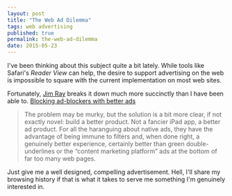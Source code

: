 ```yaml
---
layout: post
title: "The Web Ad Dilemma"
tags: web advertising
published: true
permalink: the-web-ad-dilemma
date: 2015-05-23
---
```


I've been thinking about this subject quite a bit lately. While tools like Safari's *Reader View* can help, the desire to support advertising on the web is impossible to square with the current implementation on most web sites.

Fortunately, [Jim Ray](https://twitter.com/jimray) breaks it down much more succinctly than I have been able to. [Blocking ad-blockers with better ads](http://flickerfusion.com/blocking-ad-blockers-with-better-ads.html)

<blockquote>The problem may be murky, but the solution is a bit more clear, if not exactly novel: build a better product. Not a fancier iPad app, a better ad product. For all the haranguing about native ads, they have the advantage of being immune to filters and, when done right, a genuinely better experience, certainly better than green double-underlines or the “content marketing platform” ads at the bottom of far too many web pages.</blockquote>

Just give me a well designed, compelling advertisement. Hell, I'll share my browsing history if that is what it takes to serve me something I'm genuinely interested in.
